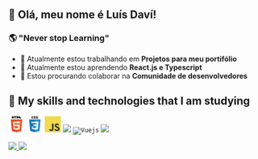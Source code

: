 ## 💚 Olá, meu nome é <strong>Luís Daví!</strong>

###  🌎 "Never stop Learning"

- 🔭 Atualmente estou trabalhando em <strong>Projetos para meu portifólio</strong>
- 🌱 Atualmente estou aprendendo <strong>React.js e Typescript</strong>
- 👯 Estou procurando colaborar na <strong>Comunidade de desenvolvedores</strong>


## 🚀 My skills and technologies that I am studying


<code><img height="32" src="https://raw.githubusercontent.com/github/explore/80688e429a7d4ef2fca1e82350fe8e3517d3494d/topics/html/html.png" alt="HTML5"/></code>
<code><img height="32" src="https://raw.githubusercontent.com/github/explore/80688e429a7d4ef2fca1e82350fe8e3517d3494d/topics/css/css.png" alt="CSS"/></code>
<code><img height="32" src="https://raw.githubusercontent.com/github/explore/80688e429a7d4ef2fca1e82350fe8e3517d3494d/topics/javascript/javascript.png" alt="Javascript"></code>
<code><img height="32" src="https://cdn.jsdelivr.net/gh/devicons/devicon/icons/typescript/typescript-original.svg" /></code>
<code><img height="32" src="https://cdn.jsdelivr.net/gh/devicons/devicon/icons/vuejs/vuejs-original.svg" alt="Vuejs"/></code>
<code><img height="32" src="https://cdn.jsdelivr.net/gh/devicons/devicon/icons/react/react-original.svg" /></code>
<!-- <code><img src="https://raw.githubusercontent.com/devicons/devicon/master/icons/sass/sass-original.svg" alt="sass" height="32"/></code>
<code><img height="32" src="https://raw.githubusercontent.com/github/explore/80688e429a7d4ef2fca1e82350fe8e3517d3494d/topics/nodejs/nodejs.png" alt="Nodejs"/></code> -->
<!-- <code><img src="https://cdn.jsdelivr.net/gh/devicons/devicon/icons/express/express-original.svg" alt="express" height="32" alt="Express"/></code>
<code><img height="32" src="https://cdn.jsdelivr.net/gh/devicons/devicon/icons/mongodb/mongodb-original.svg" alt="MongoDB"/></code> -->

<!-- <code><img height="32" src="https://raw.githubusercontent.com/github/explore/80688e429a7d4ef2fca1e82350fe8e3517d3494d/topics/bootstrap/bootstrap.png" alt="Bootstrap"/></code> -->
          
<!-- <code><img src="https://bestofjs.org/logos/vuetify.svg" alt="vuetify" height="32" alt="Vuetify"/></code>
<code><img src="https://cdn.worldvectorlogo.com/logos/pug.svg" alt="pug" height="32" alt="Pug"/></code> -->
        


<div align="start">
  <a href="https://github.com/webldavi">
  <img height="180em" src="https://github-readme-stats.vercel.app/api?username=webldavi&show_icons=true&theme=dracula&include_all_commits=true&count_private=true"/>
  <img height="180em" src="https://github-readme-stats.vercel.app/api/top-langs/?username=webldavi&layout=compact&langs_count=6&theme=dracula"/>
</div>
          
         
